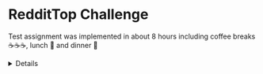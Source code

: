 # RedditTop Challenge
Test assignment was implemented in about 8 hours including coffee breaks ☕️☕️☕️, lunch 🌮 and dinner 🍲

<details>

## Objective
We would like to have you complete the following code test so we can evaluate your iOS skills.  Please place your code in a public Github repository and commit each step of your process so we can review it.

Your assignment is to create a simple Reddit client that shows the top 50 entries from Reddit.

## Show your work

1.  Create a Public repository
2.  Commit each step of your process so we can follow your thought process.

## Guidelines
To do this please follow these guidelines:

    - Use VIPER Architecture (This is mandatory since our main project is using that architecture)
    - Assume the latest platform and use Swift
    - Use UITableView / UICollectionView to arrange the data.
    - Please refrain from using any dependency manager [cocoapods / carthage / etc], instead, use URLSession
    - Support all Device Orientation
    - Support all Devices screen (You can ignore iPad, just for all iPhones)
    - Use Layout by Code (Don't use storyboards or xib files)

## What to show
The app should be able to show data from each entry such as:

    - Title (at its full length, so take this into account when sizing your cells)
    - Author
    - entry date, following a format like “x hours ago”
    - A thumbnail for those who have a picture.
    - Number of comments
    - Unread status

In addition, for those having a picture (besides the thumbnail), please allow the user to tap on the thumbnail to be sent to the full sized picture. You don’t have to implement the IMGUR API, so just opening the URL would be OK.

## What to Include

    - Pull to Refresh
    - Pagination support
    - Saving pictures in the picture gallery (Optional)
    - App state-preservation/restoration
    - Indicator of unread/read post (updated status, after post it’s selected)
    - Dismiss Post Button (remove the cell from list. Animations required)
    - Dismiss All Button (remove all posts. Animations required)
    - Ignore iPad do it just for iPhone. (So the list and the detail view)

## Resources

    - Reddit API: (Please read from 10 to 10 on each so we can see how you handle pagination.)
    GET: https://www.reddit.com/r/all/top/.json?t=all&limit=10
    
    In each page you will have an "after" key and "before" so you can read the key "after" and append it to the url like so to get the next 10 posts.
    https://www.reddit.com/r/all/top/.json?t=all&limit=10&after={{value_of_after_key}}
     
    - Example JSON file (top.json) is listed.
    - Example Video of functionality is attached

## Time Spent
You do not need to fully complete the challenge. We suggest not to spend more than 5 hours total, which can be done over the course of 2 days.  Please make commits as often as possible so we can see the time you spent and please do not make one commit.  We will evaluate the code and time spent.

What we want to see is how well you handle yourself given the time you spend on the problem, how you think, and how you prioritize when time is insufficient to solve everything.

Whenever you finish send us your repository.

</details>
